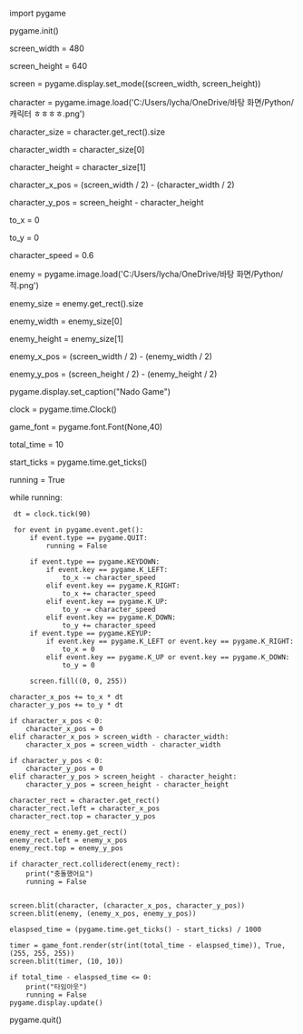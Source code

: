 import pygame

pygame.init()


screen_width = 480

screen_height = 640

screen = pygame.display.set_mode((screen_width, screen_height))

character = pygame.image.load('C:/Users/lycha/OneDrive/바탕 화면/Python/캐릭터 ㅎㅎㅎㅎ.png')


character_size = character.get_rect().size

character_width = character_size[0]

character_height = character_size[1]

character_x_pos = (screen_width / 2) - (character_width / 2)

character_y_pos = screen_height - character_height

to_x = 0

to_y = 0

character_speed = 0.6

enemy =  pygame.image.load('C:/Users/lycha/OneDrive/바탕 화면/Python/적.png')

enemy_size = enemy.get_rect().size

enemy_width = enemy_size[0]

enemy_height = enemy_size[1]

enemy_x_pos = (screen_width / 2) - (enemy_width / 2)

enemy_y_pos = (screen_height / 2) - (enemy_height / 2)




pygame.display.set_caption("Nado Game")

clock = pygame.time.Clock()


game_font = pygame.font.Font(None,40)

total_time = 10

start_ticks = pygame.time.get_ticks()



running = True

while running:

     dt = clock.tick(90)

     for event in pygame.event.get():
         if event.type == pygame.QUIT:
             running = False

         if event.type == pygame.KEYDOWN:
             if event.key == pygame.K_LEFT:
                 to_x -= character_speed
             elif event.key == pygame.K_RIGHT:
                 to_x += character_speed
             elif event.key == pygame.K_UP:
                 to_y -= character_speed
             elif event.key == pygame.K_DOWN:
                 to_y += character_speed
         if event.type == pygame.KEYUP:
             if event.key == pygame.K_LEFT or event.key == pygame.K_RIGHT:
                 to_x = 0
             elif event.key == pygame.K_UP or event.key == pygame.K_DOWN:
                 to_y = 0

         screen.fill((0, 0, 255))
 
    character_x_pos += to_x * dt
    character_y_pos += to_y * dt

    if character_x_pos < 0:
        character_x_pos = 0
    elif character_x_pos > screen_width - character_width:    
        character_x_pos = screen_width - character_width  

    if character_y_pos < 0:
        character_y_pos = 0
    elif character_y_pos > screen_height - character_height:    
        character_y_pos = screen_height - character_height    
   
    character_rect = character.get_rect()
    character_rect.left = character_x_pos
    character_rect.top = character_y_pos

    enemy_rect = enemy.get_rect()
    enemy_rect.left = enemy_x_pos
    enemy_rect.top = enemy_y_pos

    if character_rect.colliderect(enemy_rect):
        print("충돌했어요")
        running = False

    
    screen.blit(character, (character_x_pos, character_y_pos))
    screen.blit(enemy, (enemy_x_pos, enemy_y_pos))
    
    elaspsed_time = (pygame.time.get_ticks() - start_ticks) / 1000

    timer = game_font.render(str(int(total_time - elaspsed_time)), True, (255, 255, 255))
    screen.blit(timer, (10, 10))

    if total_time - elaspsed_time <= 0:
        print("타임아웃")
        running = False
    pygame.display.update()

pygame.quit()
